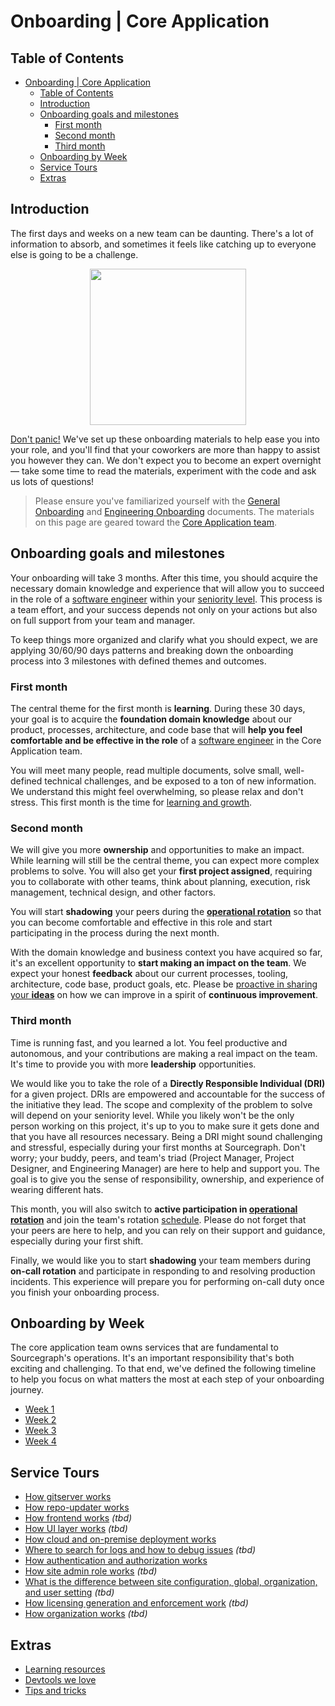# Onboarding | Core Application

## Table of Contents

- [Onboarding | Core Application](#onboarding--core-application)
  - [Table of Contents](#table-of-contents)
  - [Introduction](#introduction)
  - [Onboarding goals and milestones](#onboarding-goals-and-milestones)
    - [First month](#first-month)
    - [Second month](#second-month)
    - [Third month](#third-month)
  - [Onboarding by Week](#onboarding-by-week)
  - [Service Tours](#service-tours)
  - [Extras](#extras)

## Introduction

The first days and weeks on a new team can be daunting. There's a lot of information to absorb, and sometimes it feels like catching up to everyone else is going to be a challenge.

<p align=center>
    <img src="https://about.sourcegraph.com/handbook/engineering/core-application/logo.jpg" height=250 />
</p> <!-- TODO: use a relative img etc. -->

[Don't panic!](https://en.wikipedia.org/wiki/Phrases_from_The_Hitchhiker%27s_Guide_to_the_Galaxy#Don't_Panic) We've set up these onboarding materials to help ease you into your role, and you'll find that your coworkers are more than happy to assist you however they can. We don't expect you to become an expert overnight — take some time to read the materials, experiment with the code and ask us lots of questions!

> Please ensure you've familiarized yourself with the [General Onboarding](../../../people-ops/onboarding/index.md#for-all-new-teammates) and [Engineering Onboarding](../../onboarding/index.md#engineering-onboarding) documents. The materials on this page are geared toward the [Core Application team](../index.md).

## Onboarding goals and milestones

Your onboarding will take 3 months. After this time, you should acquire the necessary domain knowledge and experience that will allow you to succeed in the role of a [software engineer](../../roles.md#software-engineer) within your [seniority level](../../career-development/framework.md#levels). This process is a team effort, and your success depends not only on your actions but also on full support from your team and manager.

To keep things more organized and clarify what you should expect, we are applying 30/60/90 days patterns and breaking down the onboarding process into 3 milestones with defined themes and outcomes.

### First month

The central theme for the first month is **learning**. During these 30 days, your goal is to acquire the **foundation domain knowledge** about our product, processes, architecture, and code base that will **help you feel comfortable and be effective in the role** of a [software engineer](../../roles.md#software-engineer) in the Core Application team.

You will meet many people, read multiple documents, solve small, well-defined technical challenges, and be exposed to a ton of new information. We understand this might feel overwhelming, so please relax and don't stress. This first month is the time for [learning and growth](../../../company/values.md#continuously-grow).

### Second month

We will give you more **ownership** and opportunities to make an impact. While learning will still be the central theme, you can expect more complex problems to solve. You will also get your **first project assigned**, requiring you to collaborate with other teams, think about planning, execution, risk management, technical design, and other factors.

You will start **shadowing** your peers during the **[operational rotation](../operational-rotation.md)** so that you can become comfortable and effective in this role and start participating in the process during the next month.

With the domain knowledge and business context you have acquired so far, it's an excellent opportunity to **start making an impact on the team**. We expect your honest **feedback** about our current processes, tooling, architecture, code base, product goals, etc. Please be [proactive in sharing your **ideas**](../../../company/values.md#high-agency) on how we can improve in a spirit of **continuous improvement**.

### Third month

Time is running fast, and you learned a lot. You feel productive and autonomous, and your contributions are making a real impact on the team. It's time to provide you with more **leadership** opportunities.

We would like you to take the role of a **Directly Responsible Individual (DRI)** for a given project. DRIs are empowered and accountable for the success of the initiative they lead. The scope and complexity of the problem to solve will depend on your seniority level. While you likely won't be the only person working on this project, it's up to you to make sure it gets done and that you have all resources necessary. Being a DRI might sound challenging and stressful, especially during your first months at Sourcegraph. Don't worry; your buddy, peers, and team's triad (Project Manager, Project Designer, and Engineering Manager) are here to help and support you. The goal is to give you the sense of responsibility, ownership, and experience of wearing different hats.

This month, you will also switch to **active participation in [operational rotation](../operational-rotation.md)** and join the team's rotation [schedule](https://sourcegraph.app.opsgenie.com/settings/schedule/detail/b553cefc-2466-4ad2-ad0c-66937c790bbf). Please do not forget that your peers are here to help, and you can rely on their support and guidance, especially during your first shift.

Finally, we would like you to start **shadowing** your team members during **on-call rotation** and participate in responding to and resolving production incidents. This experience will prepare you for performing on-call duty once you finish your onboarding process.

## Onboarding by Week

The core application team owns services that are fundamental to Sourcegraph's operations. It's an important responsibility that's both exciting and challenging. To that end, we've defined the following timeline to help you focus on what matters the most at each step of your onboarding journey.

- [Week 1](week-1.md)
- [Week 2](week-2.md)
- [Week 3](week-3.md)
- [Week 4](week-4.md)

## Service Tours

- [How gitserver works](how-gitserver-works.md)
- [How repo-updater works](how-repo-updater-works.md)
- [How frontend works](#) _(tbd)_
- [How UI layer works](#) _(tbd)_
- [How cloud and on-premise deployment works](../../deployments/index.md)
- [Where to search for logs and how to debug issues](#) _(tbd)_
- [How authentication and authorization works](#)
- [How site admin role works](#) _(tbd)_
- [What is the difference between site configuration, global, organization, and user setting](#) _(tbd)_
- [How licensing generation and enforcement work](#) _(tbd)_
- [How organization works](#) _(tbd)_

## Extras

- [Learning resources](learning-resources.md)
- [Devtools we love](devtools-we-love.md)
- [Tips and tricks](tips-and-tricks.md)
